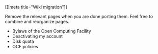 [[!meta title="Wiki migration"]]

Remove the relevant pages when you are done porting them. Feel free to combine and reorganize pages.

* Bylaws of the Open Computing Facility
* Deactivating my account
* Disk quota
* OCF policies
